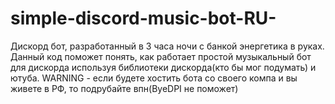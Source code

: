 # simple-discord-music-bot-RU-
Дискорд бот, разработанный в 3 часа ночи с банкой энергетика в руках.
Данный код поможет понять, как работает простой музыкальный бот для дискорда используя библиотеки дискорда(кто бы мог подумать) и ютуба.
WARNING - если будете хостить бота со своего компа и вы живете в РФ, то подрубайте впн(ByeDPI не поможет)

